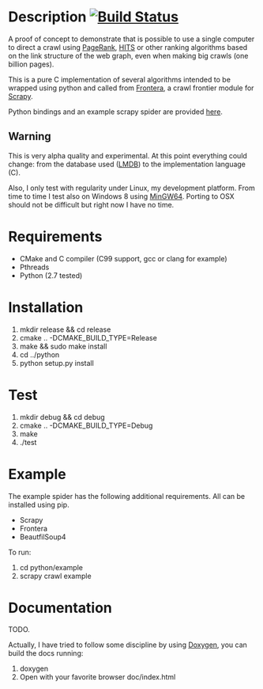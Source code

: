 # Description [![Build Status](https://travis-ci.org/scrapinghub/aduana.svg?branch=master)](https://travis-ci.org/scrapinghub/aduana)
A proof of concept to demonstrate that is possible to
use a single computer to direct a crawl using
[PageRank](http://en.wikipedia.org/wiki/PageRank),
[HITS](http://en.wikipedia.org/wiki/HITS_algorithm) or other ranking
algorithms based on the link structure of the web graph, even when
making big crawls (one billion pages).

This is a pure C implementation of several algorithms intended to be
wrapped using python and called from
[Frontera](https://github.com/scrapinghub/frontera), a crawl frontier
module for [Scrapy](https://github.com/scrapy/scrapy).

Python bindings and an example scrapy spider are provided
[here](python/example).

## Warning
This is very alpha quality and experimental. At this point everything
could change: from the database used ([LMDB](http://symas.com/mdb/))
to the implementation language (C).

Also, I only test with regularity under Linux, my development
platform. From time to time I test also on Windows 8 using
[MinGW64](http://mingw-w64.yaxm.org/doku.php). Porting to OSX should
not be difficult but right now I have no time.


# Requirements
- CMake and C compiler (C99 support, gcc or clang for example)
- Pthreads
- Python (2.7 tested)

# Installation
1. mkdir release && cd release
2. cmake .. -DCMAKE_BUILD_TYPE=Release
3. make && sudo make install
4. cd ../python
5. python setup.py install

# Test
1. mkdir debug && cd debug
2. cmake .. -DCMAKE_BUILD_TYPE=Debug
3. make
4. ./test

# Example
The example spider has the following additional requirements. All can
be installed using pip.

- Scrapy
- Frontera
- BeautfilSoup4

To run:

1. cd python/example
2. scrapy crawl example

# Documentation

TODO.

Actually, I have tried to follow some discipline by using
[Doxygen](http://www.stack.nl/~dimitri/doxygen/), you can build the
docs running:

1. doxygen
2. Open with your favorite browser doc/index.html
